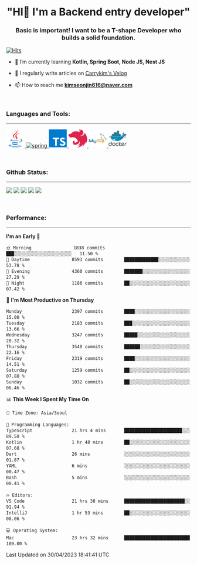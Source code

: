 <h1 align="center">"HI👋 I'm a Backend entry developer" </h1>
<h3 align="center">Basic is important! I want to be a T-shape Developer who builds a solid foundation.</h3>

[![Hits](https://hits.seeyoufarm.com/api/count/incr/badge.svg?url=https%3A%2F%2Fgithub.com%2Fgimseonjin&count_bg=%2318BFE5&title_bg=%23555555&icon=ko-fi.svg&icon_color=%23E7E7E7&title=hits&edge_flat=false)](https://hits.seeyoufarm.com)

- 🌱 I’m currently learning **Kotlin, Spring Boot, Node JS, Nest JS**

- 📝 I regularly write articles on [Carrykim's Velog](https://velog.io/@carrykim)

- 📫 How to reach me **kimseonjin616@naver.com**

<br/>

<h3 align="left">Languages and Tools:</h3>

***

<p align="left"> 
 <a href="https://www.java.com" target="_blank" rel="noreferrer"> <img src="https://raw.githubusercontent.com/devicons/devicon/master/icons/java/java-original.svg" alt="java" width="10%" height="10%"/> </a>
 <a href="https://spring.io/" target="_blank" rel="noreferrer"> <img src="https://www.vectorlogo.zone/logos/springio/springio-icon.svg" alt="spring" width="10%" height="10%"/> </a>
  <a href="https://www.typescriptlang.org/" target="_blank" rel="noreferrer"> <img src="https://raw.githubusercontent.com/devicons/devicon/master/icons/typescript/typescript-original.svg" alt="typescript" width="10%" height="10%"/> </a>
<a href="https://nestjs.com/" target="_blank" rel="noreferrer"> <img src="https://raw.githubusercontent.com/devicons/devicon/master/icons/nestjs/nestjs-plain.svg" alt="nestjs" width="10%" height="10%"/> </a> 
<a href="https://www.mysql.com/" target="_blank" rel="noreferrer"> <img src="https://raw.githubusercontent.com/devicons/devicon/master/icons/mysql/mysql-original-wordmark.svg" alt="mysql" width="10%" height="10%"/>  </a>
 <a href="https://www.docker.com/" target="_blank" rel="noreferrer"> <img src="https://raw.githubusercontent.com/devicons/devicon/master/icons/docker/docker-original-wordmark.svg" alt="docker" width="10%" height="10%"/> </a>
 </p>
</p>

<br/>

<h3 align="left">Github Status:</h3>

***

![](http://github-profile-summary-cards.vercel.app/api/cards/profile-details?username=gimseonjin&theme=nord_bright)
![](http://github-profile-summary-cards.vercel.app/api/cards/repos-per-language?username=gimseonjin&theme=nord_bright)
![](http://github-profile-summary-cards.vercel.app/api/cards/most-commit-language?username=gimseonjin&theme=nord_bright)
![](http://github-profile-summary-cards.vercel.app/api/cards/stats?username=gimseonjin&theme=nord_bright)
![](http://github-profile-summary-cards.vercel.app/api/cards/productive-time?username=gimseonjin&theme=nord_bright&utcOffset=8)


<br/>

<h3 align="left">Performance:</h3>

***

<!--START_SECTION:waka-->
**I'm an Early 🐤** 

```text
🌞 Morning                1838 commits        ███░░░░░░░░░░░░░░░░░░░░░░   11.50 % 
🌆 Daytime                8593 commits        █████████████░░░░░░░░░░░░   53.78 % 
🌃 Evening                4360 commits        ███████░░░░░░░░░░░░░░░░░░   27.29 % 
🌙 Night                  1186 commits        ██░░░░░░░░░░░░░░░░░░░░░░░   07.42 % 
```
📅 **I'm Most Productive on Thursday** 

```text
Monday                   2397 commits        ████░░░░░░░░░░░░░░░░░░░░░   15.00 % 
Tuesday                  2183 commits        ███░░░░░░░░░░░░░░░░░░░░░░   13.66 % 
Wednesday                3247 commits        █████░░░░░░░░░░░░░░░░░░░░   20.32 % 
Thursday                 3540 commits        ██████░░░░░░░░░░░░░░░░░░░   22.16 % 
Friday                   2319 commits        ████░░░░░░░░░░░░░░░░░░░░░   14.51 % 
Saturday                 1259 commits        ██░░░░░░░░░░░░░░░░░░░░░░░   07.88 % 
Sunday                   1032 commits        ██░░░░░░░░░░░░░░░░░░░░░░░   06.46 % 
```


📊 **This Week I Spent My Time On** 

```text
🕑︎ Time Zone: Asia/Seoul

💬 Programming Languages: 
TypeScript               21 hrs 4 mins       ██████████████████████░░░   89.50 % 
Kotlin                   1 hr 48 mins        ██░░░░░░░░░░░░░░░░░░░░░░░   07.68 % 
Dart                     26 mins             ░░░░░░░░░░░░░░░░░░░░░░░░░   01.87 % 
YAML                     6 mins              ░░░░░░░░░░░░░░░░░░░░░░░░░   00.47 % 
Bash                     5 mins              ░░░░░░░░░░░░░░░░░░░░░░░░░   00.41 % 

🔥 Editors: 
VS Code                  21 hrs 38 mins      ███████████████████████░░   91.94 % 
IntelliJ                 1 hr 53 mins        ██░░░░░░░░░░░░░░░░░░░░░░░   08.06 % 

💻 Operating System: 
Mac                      23 hrs 32 mins      █████████████████████████   100.00 % 
```


 Last Updated on 30/04/2023 18:41:41 UTC
<!--END_SECTION:waka-->

<div align="center">
  
